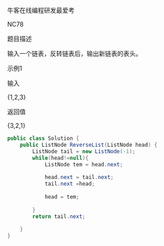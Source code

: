 牛客在线编程研发最爱考

NC78



题目描述

输入一个链表，反转链表后，输出新链表的表头。



示例1

输入

{1,2,3}

返回值

{3,2,1}



````java
public class Solution {
    public ListNode ReverseList(ListNode head) {
        ListNode tail = new ListNode(-1);
        while(head!=null){
            ListNode tem = head.next;
            
            head.next = tail.next;
            tail.next =head;
            
            head = tem;
            
        }
        return tail.next;
        
    }
}
````
